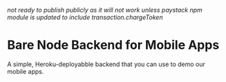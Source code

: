 _not ready to publish publicly as it will not work unless paystack npm module is updated to include transaction.chargeToken_
# Bare Node Backend for Mobile Apps

A simple, Heroku-deployabble backend that you can use to demo our mobile apps.
